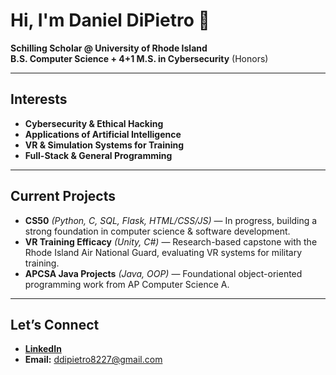 # Hi, I'm Daniel DiPietro 👋

**Schilling Scholar @ University of Rhode Island**  
**B.S. Computer Science + 4+1 M.S. in Cybersecurity** (Honors)  

---

## Interests
- **Cybersecurity & Ethical Hacking**
- **Applications of Artificial Intelligence**
- **VR & Simulation Systems for Training**
- **Full-Stack & General Programming**

---

## Current Projects
- **CS50** *(Python, C, SQL, Flask, HTML/CSS/JS)* — In progress, building a strong foundation in computer science & software development.  
- **VR Training Efficacy** *(Unity, C#)* — Research-based capstone with the Rhode Island Air National Guard, evaluating VR systems for military training.  
- **APCSA Java Projects** *(Java, OOP)* — Foundational object-oriented programming work from AP Computer Science A.  

---

## Let’s Connect
- [**LinkedIn**](https://www.linkedin.com/feed/)  
- **Email:** ddipietro8227@gmail.com
